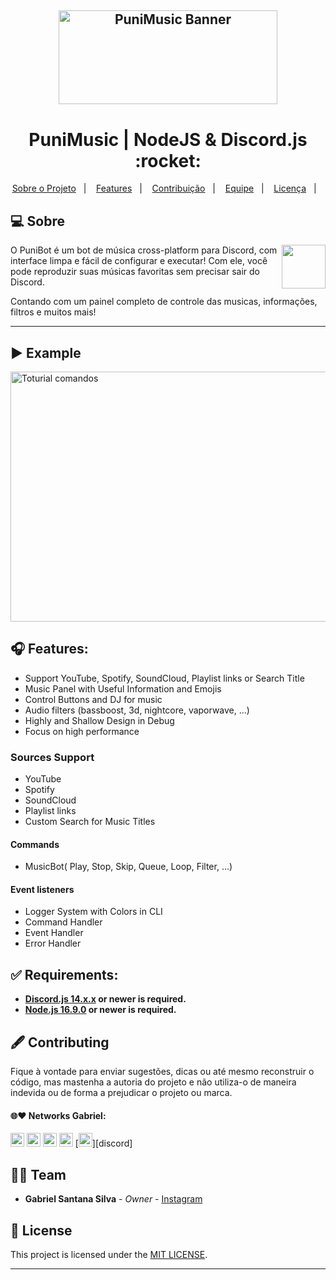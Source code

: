 
<h2 align="center">
    <img alt="PuniMusic Banner" title="" src="https://user-images.githubusercontent.com/53992405/216742487-17014560-db87-4c5c-ba7f-1eb639f489a3.png" height="150px" width="350px" />
</h2>

<p align="center">
  <h1 align="center">PuniMusic | NodeJS & Discord.js :rocket:</h1>
</p>

<p align="center">
  <a href="#-sobre">Sobre o Projeto</a>&nbsp;&nbsp;&nbsp;|&nbsp;&nbsp;&nbsp;
  <a href="#-features">Features</a>&nbsp;&nbsp;&nbsp;|&nbsp;&nbsp;&nbsp;
  <a href="#%EF%B8%8F-contributing">Contribuição</a>&nbsp;&nbsp;&nbsp;|&nbsp;&nbsp;&nbsp;
  <a href="#-networks-gabriel">Equipe</a>&nbsp;&nbsp;&nbsp;|&nbsp;&nbsp;&nbsp;
  <a href="#-license">Licença</a>&nbsp;&nbsp;&nbsp;|&nbsp;&nbsp;&nbsp;
</p>

## 💻 Sobre

<div>
<img align="right" width="70px" src="https://user-images.githubusercontent.com/53992405/221703129-f8a0338b-0f11-47e5-a8ae-53fc38c2785c.png">

O PuniBot é um bot de música cross-platform para Discord, com interface limpa e fácil de configurar e executar! Com ele, você pode reproduzir suas músicas favoritas sem precisar sair do Discord.
 
Contando com um painel completo de controle das musicas, informações, filtros e muitos mais!
</div>

___

## ▶️ Example
<img  alt="Toturial comandos" src="https://user-images.githubusercontent.com/53992405/216743507-f97055af-4cc2-41a3-bc7a-feee40522ae0.gif" height="400px" width="600px">

## 🎧 Features:

* Support YouTube, Spotify, SoundCloud, Playlist links or Search Title
* Music Panel with Useful Information and Emojis
* Control Buttons and DJ for music
* Audio filters (bassboost, 3d, nightcore, vaporwave, ...)
* Highly and Shallow Design in Debug
* Focus on high performance

### Sources Support

* YouTube
* Spotify
* SoundCloud
* Playlist links
* Custom Search for Music Titles

#### Commands

* MusicBot( Play, Stop, Skip, Queue, Loop, Filter, ...)

#### Event listeners

* Logger System with Colors in CLI
* Command Handler
* Event Handler
* Error Handler

## ✅ Requirements:

* **[Discord.js 14.x.x](https://discord.js.org/#/) or newer is required.**
* **[Node.js 16.9.0](https://nodejs.org/en/) or newer is required.**

## 🖋️ Contributing

Fique à vontade para enviar sugestões, dicas ou até mesmo reconstruir o código, mas mastenha a autoria do projeto e não utiliza-o de maneira indevida ou de forma a prejudicar o projeto ou marca.

#### 🌐❤ Networks Gabriel:

[<img alt="GitHub followers Gabriel" src="https://img.shields.io/github/followers/PuniGC?label=Follow&style=social" height="22" title="Follow me"/>][github-ga]
[<img alt="Instagram Gabriel" src="https://img.shields.io/badge/Instagram-E4405F?style=for-the-badge&logo=instagram&logoColor=white&link=instagram.com/gabrielsants_dev/" height="22" />][instagram-ga]
[<img alt="Mail to Gabriel" src="https://img.shields.io/badge/-Gmail-c14438?style=flat&logo=Gmail&logoColor=white" height="22" title="gabriel04.ok@gmail.com" />][email-ga]
[<img alt="Linkedin Gabriel" src="https://img.shields.io/badge/-LinkedIn-blue?style=flat-square&logo=Linkedin&logoColor=white&link=https://www.linkedin.com/in/gabriel-santana-silva/" height="22" />][linkedin-ga]
[<img alt="Discord Profile" src="https://img.shields.io/badge/Discord-7289DA?style=for-the-badge&logo=discord&logoColor=white&link=dsc.bio/punidc" height="22" />][discord]

## 👨‍💻 Team

* **Gabriel Santana Silva** - *Owner* - [Instagram](https://www.instagram.com/gabrielsants_dev/)

## 📝 License

This project is licensed under the [MIT LICENSE][license].

---
[github-ga]: https://github.com/PuniGC
[linkedin-ga]: https://www.linkedin.com/in/gabriel-santana-silva/
[email-ga]: mailto:gabriel04.ok@gmail.com
[instagram-ga]: https://www.instagram.com/gabrielsants_dev/
[license]: LICENSE
